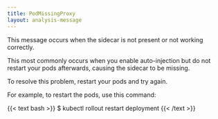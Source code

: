 ```yaml
---
title: PodMissingProxy
layout: analysis-message
---
```


This message occurs when the sidecar is not present or not working correctly.

This most commonly occurs when you enable auto-injection but do not restart your
pods afterwards, causing the sidecar to be missing.

To resolve this problem, restart your pods and try again.

For example, to restart the pods, use this command:

{{< text bash >}}
$ kubectl rollout restart deployment
{{< /text >}}
